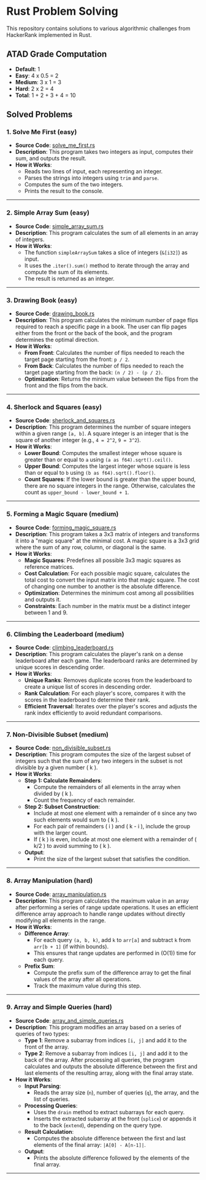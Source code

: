 # Rust Problem Solving

This repository contains solutions to various algorithmic challenges from HackerRank implemented in Rust.

## ATAD Grade Computation

- **Default**: 1
- **Easy**: 4 x 0.5 = 2
- **Medium**: 3 x 1 = 3
- **Hard**: 2 x 2 = 4
- **Total**: 1 + 2 + 3 + 4 = 10

## Solved Problems

### 1. Solve Me First (easy)

- **Source Code**: [solve_me_first.rs](./src/solve_me_first.rs)
- **Description**: This program takes two integers as input, computes their sum, and outputs the result.
- **How it Works**:
    - Reads two lines of input, each representing an integer.
    - Parses the strings into integers using `trim` and `parse`.
    - Computes the sum of the two integers.
    - Prints the result to the console.

---

### 2. Simple Array Sum (easy)

- **Source Code**: [simple_array_sum.rs](./src/simple_array_sum.rs)
- **Description**: This program calculates the sum of all elements in an array of integers.
- **How it Works**:
    - The function `simpleArraySum` takes a slice of integers (`&[i32]`) as input.
    - It uses the `.iter().sum()` method to iterate through the array and compute the sum of its elements.
    - The result is returned as an integer.

---

### 3. Drawing Book (easy)

- **Source Code**: [drawing_book.rs](./src/drawing_book.rs)
- **Description**: This program calculates the minimum number of page flips required to reach a specific page in a book.
  The user can flip pages either from the front or the back of the book, and the program determines the optimal
  direction.
- **How it Works**:
    - **From Front**: Calculates the number of flips needed to reach the target page starting from the front: `p / 2`.
    - **From Back**: Calculates the number of flips needed to reach the target page starting from the back:
      `(n / 2) - (p / 2)`.
    - **Optimization**: Returns the minimum value between the flips from the front and the flips from the back.

---

### 4. Sherlock and Squares (easy)

- **Source Code**: [sherlock_and_squares.rs](./src/sherlock_and_squares.rs)
- **Description**: This program determines the number of square integers within a given range `[a, b]`. A square integer
  is an integer that is the square of another integer (e.g., `4 = 2^2`, `9 = 3^2`).
- **How it Works**:
    - **Lower Bound**: Computes the smallest integer whose square is greater than or equal to `a` using
      `(a as f64).sqrt().ceil()`.
    - **Upper Bound**: Computes the largest integer whose square is less than or equal to `b` using
      `(b as f64).sqrt().floor()`.
    - **Count Squares**: If the lower bound is greater than the upper bound, there are no square integers in the range.
      Otherwise, calculates the count as `upper_bound - lower_bound + 1`.

---

### 5. Forming a Magic Square (medium)

- **Source Code**: [forming_magic_square.rs](./src/forming_magic_square.rs)
- **Description**: This program takes a 3x3 matrix of integers and transforms it into a "magic square" at the minimal
  cost. A magic square is a 3x3 grid where the sum of any row, column, or diagonal is the same.
- **How it Works**:
    - **Magic Squares**: Predefines all possible 3x3 magic squares as reference matrices.
    - **Cost Calculation**: For each possible magic square, calculates the total cost to convert the input matrix into
      that magic square. The cost of changing one number to another is the absolute difference.
    - **Optimization**: Determines the minimum cost among all possibilities and outputs it.
    - **Constraints**: Each number in the matrix must be a distinct integer between 1 and 9.

---

### 6. Climbing the Leaderboard (medium)

- **Source Code**: [climbing_leaderboard.rs](./src/climbing_the_leaderboard.rs)
- **Description**: This program calculates the player's rank on a dense leaderboard after each game. The leaderboard
  ranks are determined by unique scores in descending order.
- **How it Works**:
    - **Unique Ranks**: Removes duplicate scores from the leaderboard to create a unique list of scores in descending
      order.
    - **Rank Calculation**: For each player's score, compares it with the scores in the leaderboard to determine their
      rank.
    - **Efficient Traversal**: Iterates over the player's scores and adjusts the rank index efficiently to avoid
      redundant comparisons.

---

### 7. Non-Divisible Subset (medium)

- **Source Code**: [non_divisible_subset.rs](./src/non_divisible_subset.rs)
- **Description**: This program computes the size of the largest subset of integers such that the sum of any two
  integers in the subset is not divisible by a given number \( k \).
- **How it Works**:
    - **Step 1: Calculate Remainders**:
        - Compute the remainders of all elements in the array when divided by \( k \).
        - Count the frequency of each remainder.
    - **Step 2: Subset Construction**:
        - Include at most one element with a remainder of `0` since any two such elements would sum to \( k \).
        - For each pair of remainders \( i \) and \( k - i \), include the group with the larger count.
        - If \( k \) is even, include at most one element with a remainder of \( k/2 \) to avoid summing to \( k \).
    - **Output**:
        - Print the size of the largest subset that satisfies the condition.

---

### 8. Array Manipulation (hard)

- **Source Code**: [array_manipulation.rs](./src/array_manipulation.rs)
- **Description**: This program calculates the maximum value in an array after performing a series of range update
  operations. It uses an efficient difference array approach to handle range updates without directly modifying all
  elements in the range.
- **How it Works**:
    - **Difference Array**:
        - For each query `(a, b, k)`, add `k` to `arr[a]` and subtract `k` from `arr[b + 1]` (if within bounds).
        - This ensures that range updates are performed in \(O(1)\) time for each query.
    - **Prefix Sum**:
        - Compute the prefix sum of the difference array to get the final values of the array after all operations.
        - Track the maximum value during this step.

---

### 9. Array and Simple Queries (hard)

- **Source Code**: [array_and_simple_queries.rs](./src/array_and_simple_queries.rs)
- **Description**: This program modifies an array based on a series of queries of two types:
    - **Type 1**: Remove a subarray from indices `[i, j]` and add it to the front of the array.
    - **Type 2**: Remove a subarray from indices `[i, j]` and add it to the back of the array.
      After processing all queries, the program calculates and outputs the absolute difference between the first and
      last elements of the resulting array, along with the final array state.
- **How it Works**:
    - **Input Parsing**:
        - Reads the array size (`n`), number of queries (`q`), the array, and the list of queries.
    - **Processing Queries**:
        - Uses the `drain` method to extract subarrays for each query.
        - Inserts the extracted subarray at the front (`splice`) or appends it to the back (`extend`), depending on the
          query type.
    - **Result Calculation**:
        - Computes the absolute difference between the first and last elements of the final array: `|A[0] - A[n-1]|`.
    - **Output**:
        - Prints the absolute difference followed by the elements of the final array.

---
